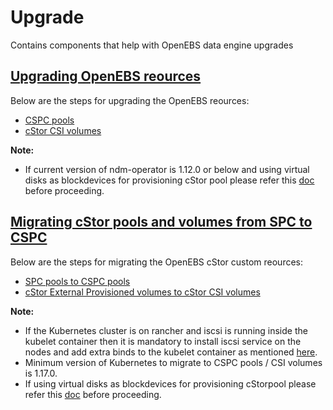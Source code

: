 # Upgrade
Contains components that help with OpenEBS data engine upgrades


## [Upgrading OpenEBS reources](https://github.com/openebs/upgrade/blob/master/docs/upgrade.md)
Below are the steps for upgrading the OpenEBS reources:
- [CSPC pools](https://github.com/openebs/upgrade/blob/master/docs/upgrade.md#cspc-pools)
- [cStor CSI volumes](https://github.com/openebs/upgrade/blob/master/docs/upgrade.md#cstor-csi-volumes)

**Note:** 
 - If current version of ndm-operator is 1.12.0 or below and using virtual disks as blockdevices for provisioning cStor pool please refer this [doc](https://github.com/openebs/upgrade/blob/master/docs/virtual-disk-troubleshoot.md) before proceeding.

## [Migrating cStor pools and volumes from SPC to CSPC](https://github.com/openebs/upgrade/blob/master/docs/migration.md)
Below are the steps for migrating the OpenEBS cStor custom reources:
- [SPC pools to CSPC pools](https://github.com/openebs/upgrade/blob/master/docs/migration.md#spc-pools-to-cspc-pools)
- [cStor External Provisioned volumes to cStor CSI volumes](https://github.com/openebs/upgrade/blob/master/docs/migration.md#cstor-external-provisioned-volumes-to-cstor-csi-volumes)

**Note:** 
 - If the Kubernetes cluster is on rancher and iscsi is running inside the kubelet container then it is mandatory to install iscsi service on the nodes and add extra binds to the kubelet container as mentioned [here](https://github.com/openebs/cstor-operators/blob/master/docs/troubleshooting/rancher_prerequisite.md).
 - Minimum version of Kubernetes to migrate to CSPC pools / CSI volumes is 1.17.0.
 - If using virtual disks as blockdevices for provisioning cStorpool please refer this [doc](https://github.com/openebs/upgrade/blob/master/docs/virtual-disk-troubleshoot.md) before proceeding.